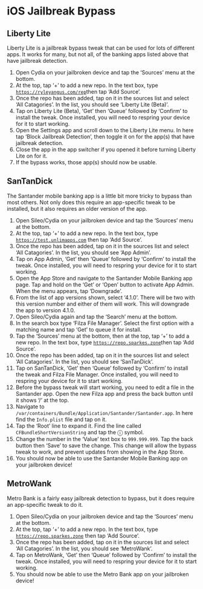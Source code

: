 # iOS Jailbreak Bypass

## Liberty Lite

Liberty Lite is a jailbreak bypass tweak that can be used for lots of different apps. It works for many, but not all, of the banking apps listed above that have jailbreak detection.

1. Open Cydia on your jailbroken device and tap the ‘Sources’ menu at the bottom.
2. At the top, tap ‘+’ to add a new repo. In the text box, type [`https://ryleyangus.com/rep`](https://ryleyangus.com/repo%E2%80%99)then tap ‘Add Source’.
3. Once the repo has been added, tap on it in the sources list and select ‘All Catagories’. In the list, you should see ‘Liberty Lite \(Beta\)’.
4. Tap on Liberty Lite \(Beta\), ‘Get’ then ‘Queue’ followed by ‘Confirm’ to install the tweak. Once installed, you will need to respring your device for it to start working.
5. Open the Settings app and scroll down to the Liberty Lite menu. In here tap ‘Block Jailbreak Detection’, then toggle it on for the app\(s\) that have jailbreak detection.
6. Close the app in the app switcher if you opened it before turning Liberty Lite on for it.
7. If the bypass works, those app\(s\) should now be usable.

## **SanTanDick**

The Santander mobile banking app is a little bit more tricky to bypass than most others. Not only does this require an app-specific tweak to be installed, but it also requires an older version of the app.

1. Open Sileo/Cydia on your jailbroken device and tap the ‘Sources’ menu at the bottom.
2. At the top, tap ‘+’ to add a new repo. In the text box, type [`https://test.unlimapps.com`](https://test.unlimapps.com) then tap ‘Add Source’.
3. Once the repo has been added, tap on it in the sources list and select ‘All Catagories’. In the list, you should see ‘App Admin’.
4. Tap on App Admin, ‘Get’ then ‘Queue’ followed by ‘Confirm’ to install the tweak. Once installed, you will need to respring your device for it to start working.
5. Open the App Store and navigate to the Santander Mobile Banking app page. Tap and hold on the ‘Get’ or ‘Open’ button to activate App Admin. When the menu appears, tap ‘Downgrade’.
6. From the list of app versions shown, select ‘4.1.0’. There will be two with this version number and either of them will work. This will downgrade the app to version 4.1.0.
7. Open Sileo/Cydia again and tap the ‘Search’ menu at the bottom.
8. In the search box type ‘Filza File Manager’. Select the first option with a matching name and tap ‘Get’ to queue it for install.
9. Tap the ‘Sources’ menu at the bottom, then at the top, tap ‘+’ to add a new repo. In the text box, type [`https://repo.sparkes.zone`](https://repo.sparkes.zone)then tap ‘Add Source’.
10. Once the repo has been added, tap on it in the sources list and select ‘All Catagories’. In the list, you should see ‘SanTanDick’.
11. Tap on SanTanDick, ‘Get’ then ‘Queue’ followed by ‘Confirm’ to install the tweak and Filza File Manager. Once installed, you will need to respring your device for it to start working.
12. Before the bypass tweak will start working, you need to edit a file in the Santander app. Open the new Filza app and press the back button until it shows ‘/’ at the top.
13. Navigate to `/var/containers/Bundle/Application/Santander/Santander.app`. In here find the `Info.plist` file and tap on it.
14. Tap the ‘Root’ line to expand it. Find the line called `CFBundleShortVersionString` and tap the ⓘ symbol.
15. Change the number in the ‘Value’ text box to `999.999.999`. Tap the back button then ‘Save’ to save the change. This change will allow the bypass tweak to work, and prevent updates from showing in the App Store.
16. You should now be able to use the Santander Mobile Banking app on your jailbroken device!

## **MetroWank**

Metro Bank is a fairly easy jailbreak detection to bypass, but it does require an app-specific tweak to do it.

1. Open Sileo/Cydia on your jailbroken device and tap the ‘Sources’ menu at the bottom.
2. At the top, tap ‘+’ to add a new repo. In the text box, type [`https://repo.sparkes.zone`](https://repo.sparkes.zone) then tap ‘Add Source’.
3. Once the repo has been added, tap on it in the sources list and select ‘All Catagories’. In the list, you should see ‘MetroWank’.
4. Tap on MetroWank, ‘Get’ then ‘Queue’ followed by ‘Confirm’ to install the tweak. Once installed, you will need to respring your device for it to start working.
5. You should now be able to use the Metro Bank app on your jailbroken device!


